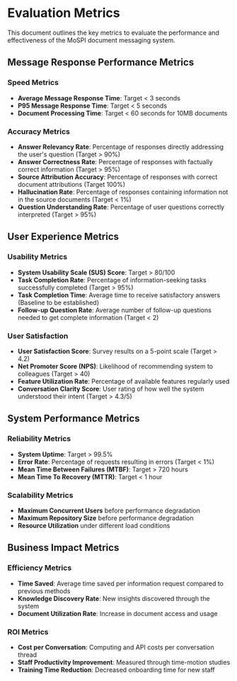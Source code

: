 # Evaluation Metrics

This document outlines the key metrics to evaluate the performance and effectiveness of the MoSPI document messaging system.

## Message Response Performance Metrics

### Speed Metrics
- **Average Message Response Time**: Target < 3 seconds
- **P95 Message Response Time**: Target < 5 seconds
- **Document Processing Time**: Target < 60 seconds for 10MB documents

### Accuracy Metrics
- **Answer Relevancy Rate**: Percentage of responses directly addressing the user's question (Target > 90%)
- **Answer Correctness Rate**: Percentage of responses with factually correct information (Target > 95%)
- **Source Attribution Accuracy**: Percentage of responses with correct document attributions (Target 100%)
- **Hallucination Rate**: Percentage of responses containing information not in the source documents (Target < 1%)
- **Question Understanding Rate**: Percentage of user questions correctly interpreted (Target > 95%)

## User Experience Metrics

### Usability Metrics
- **System Usability Scale (SUS) Score**: Target > 80/100
- **Task Completion Rate**: Percentage of information-seeking tasks successfully completed (Target > 95%)
- **Task Completion Time**: Average time to receive satisfactory answers (Baseline to be established)
- **Follow-up Question Rate**: Average number of follow-up questions needed to get complete information (Target < 2)

### User Satisfaction
- **User Satisfaction Score**: Survey results on a 5-point scale (Target > 4.2)
- **Net Promoter Score (NPS)**: Likelihood of recommending system to colleagues (Target > 40)
- **Feature Utilization Rate**: Percentage of available features regularly used
- **Conversation Clarity Score**: User rating of how well the system understood their intent (Target > 4.3/5)

## System Performance Metrics

### Reliability Metrics
- **System Uptime**: Target > 99.5%
- **Error Rate**: Percentage of requests resulting in errors (Target < 1%)
- **Mean Time Between Failures (MTBF)**: Target > 720 hours
- **Mean Time To Recovery (MTTR)**: Target < 1 hour

### Scalability Metrics
- **Maximum Concurrent Users** before performance degradation
- **Maximum Repository Size** before performance degradation
- **Resource Utilization** under different load conditions

## Business Impact Metrics

### Efficiency Metrics
- **Time Saved**: Average time saved per information request compared to previous methods
- **Knowledge Discovery Rate**: New insights discovered through the system
- **Document Utilization Rate**: Increase in document access and usage

### ROI Metrics
- **Cost per Conversation**: Computing and API costs per conversation thread
- **Staff Productivity Improvement**: Measured through time-motion studies
- **Training Time Reduction**: Decreased onboarding time for new staff